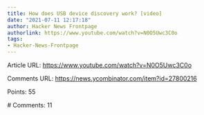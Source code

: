```yaml
---
title: How does USB device discovery work? [video]
date: "2021-07-11 12:17:18"
author: Hacker News Frontpage
authorlink: https://www.youtube.com/watch?v=N0O5Uwc3C0o
tags:
- Hacker-News-Frontpage
---
```


<p>Article URL: <a href="https://www.youtube.com/watch?v=N0O5Uwc3C0o">https://www.youtube.com/watch?v=N0O5Uwc3C0o</a></p>
<p>Comments URL: <a href="https://news.ycombinator.com/item?id=27800216">https://news.ycombinator.com/item?id=27800216</a></p>
<p>Points: 55</p>
<p># Comments: 11</p>
